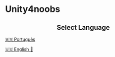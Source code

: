 # Unity4noobs

## <center> Select Language </center>

[🇧🇷 Português](/PT/HomePT.md)

[🇺🇸 English 🚧](#)
